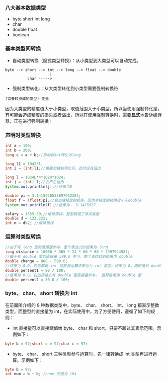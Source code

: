 ### 八大基本数据类型
* byte  short  int  long
* char
* double float
* boolean

### 基本类型间转换
* 自动类型转换（隐式类型转换）：从小类型到大类型可以自动完成。

```
byte --> short --> int --> long --> float --> double
                    |
          char ----->
```

* 强制类型转化:：从大类型转化到小类型需要强制转换符

`(需要转换成的类型) 变量`

因为大类型的精度值大于小类型，取值范围大于小类型，所以当使用强制转化是，有可能会造成精度的损失或者溢出，所以在使用强制转换时，需要**显式**地告诉编译器，正在进行强制转换！
### 声明时类型转换
```java
int a = 100;
int b = 200;
long c = a + b;//自动将int转化为long

long l1 = 10423l;
int i = (int)l1;//需要加强制转化符，此时没有溢出

long l = 1024L*4*1024*1024;
int j = (int) l;//会产生溢出
System.out.println(j);//结果为0

double pi = 3.1415926535897932384;
float f = (float)pi;//会造成精度的损失，因为单精度的精确度小于double
System.out.println(f);//结果为： 3.1415927

salary = 1555.30;//编译错误，整型赋值了浮点类型
double d = 123.222;
int n = d%2; //编译错误 
```
### 运算时类型转换
```java
//由于有 long 型的直接量参与，整个表达式的结果为 long
long distance = 10000 * 365 * 24 * 60 * 60 * 299792458l;
//由于有 double 型的直接量 599.0 参与，整个表达式的结果为 double
double change = 800 - 599.0;
//结果为 0.0，右边都是 int 型数据运算结果也为 int 类型，结果为 0，再赋值给 double型，将 0 转化为 0.0
double persent1 = 80 / 100;
//结果为 0.8，右边表达式有 double 型直接量参与， 运算结果为 double 型
double persent2 = 80.0 / 100;
```
###  byte、 char、 short 转换为 int
在前面所介绍的 8 种数据类型中，byte、 char、 short、 int、 long 都表示整数类型，而整型的直接量为 int，在实际使用中，为了方便使用，遵循了如下的规则：
* int 直接量可以直接赋值给 byte、 char 和 short，只要不超过其表示范围。示例如下：

```java
byte b = 97;short s = 97;char c = 97;
```
* byte、 char、 short 三种类型参与运算时，先一律转换成 int 类型再进行运算。示例如下：

```java
byte b = 97;
int num = b + b; //num 的值为 194
```
